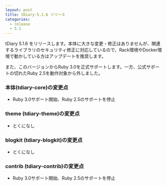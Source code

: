 ```yaml
---
leyout: post
title: tDiary-5.1.6 リリース
categories:
  - release
  - 5.1
---
```

tDiary 5.1.6 をリリースします。本体に大きな変更・修正はありませんが、関連するライブラリのセキュリティ修正に対応しているので、Rack環境やDocker環境で動かしている方はアップデートを推奨します。

また、このバージョンからRuby 3.0を正式サポートします。一方、公式サポートの切れたRuby 2.5を動作対象から外しました。

### 本体(tdiary-core)の変更点
* Ruby 3.0サポート開始、Ruby 2.5のサポートを停止

### theme (tdiary-theme)の変更点
* とくになし

### blogkit (tdiary-blogkit)の変更点
* とくになし

### contrib (tdiary-contrib)の変更点
* Ruby 3.0サポート開始、Ruby 2.5のサポートを停止


